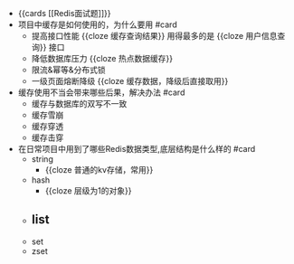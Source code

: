 - {{cards [[Redis面试题]]}}
- 项目中缓存是如何使用的，为什么要用 #card
	- 提高接口性能 {{cloze 缓存查询结果}} 用得最多的是 {{cloze 用户信息查询}} 接口
	- 降低数据库压力 {{cloze 热点数据缓存}}
	- 限流&幂等&分布式锁
	- 一级页面熔断降级 {{cloze 缓存数据，降级后直接取用}}
- 缓存使用不当会带来哪些后果，解决办法 #card
	- 缓存与数据库的双写不一致
	- 缓存雪崩
	- 缓存穿透
	- 缓存击穿
- 在日常项目中用到了哪些Redis数据类型,底层结构是什么样的 #card
	- string
		- {{cloze 普通的kv存储，常用}}
	- hash
		- {{cloze 层级为1的对象}}
	- list
		-
	- set
	- zset